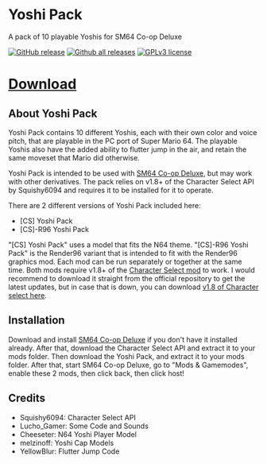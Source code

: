 Yoshi Pack
==========

A pack of 10 playable Yoshis for SM64 Co-op Deluxe

[![GitHub release](https://img.shields.io/github/release/Coolcord/Yoshi_Pack.svg)](https://GitHub.com/Coolcord/Yoshi_Pack/releases)
[![Github all releases](https://img.shields.io/github/downloads/Coolcord/Yoshi_Pack/total.svg)](https://GitHub.com/Coolcord/Yoshi_Pack/releases)
[![GPLv3 license](https://img.shields.io/badge/License-GPLv3-blue.svg)](http://perso.crans.org/besson/LICENSE.html)

# [Download](https://github.com/Coolcord/Level-Headed/releases/download/v1.0.0/SM64.Co-op.Yoshi.Pack.v1.0.7z)

## About Yoshi Pack

 Yoshi Pack contains 10 different Yoshis, each with their own color and voice pitch, that are playable in the PC port of Super Mario 64. The playable Yoshis also have the added ability to flutter jump in the air, and retain the same moveset that Mario did otherwise.
 
 Yoshi Pack is intended to be used with [SM64 Co-op Deluxe](https://coop-enhanced.github.io/), but may work with other derivatives. The pack relies on v1.8+ of the Character Select API by Squishy6094 and requires it to be installed for it to operate.
 
 There are 2 different versions of Yoshi Pack included here:
 - \[CS\] Yoshi Pack
 - \[CS\]-R96 Yoshi Pack
 
 "\[CS\] Yoshi Pack" uses a model that fits the N64 theme. "\[CS\]-R96 Yoshi Pack" is the Render96 variant that is intended to fit with the Render96 graphics mod. Each mod can be run separately or together at the same time. Both mods require v1.8+ of the [Character Select mod](https://github.com/Squishy6094/character-select-coop/releases/latest) to work. I would recommend to download it straight from the official repository to get the latest updates, but in case that is down, you can download [v1.8 of Character select here](https://github.com/Coolcord/Level-Headed/releases/download/v1.0.0/Character.Select.API.v1.8.7z).
 
## Installation

 Download and install [SM64 Co-op Deluxe](https://coop-enhanced.github.io/) if you don't have it installed already. After that, download the Character Select API and extract it to your mods folder. Then download the Yoshi Pack, and extract it to your mods folder. After that, start SM64 Co-op Deluxe, go to "Mods & Gamemodes", enable these 2 mods, then click back, then click host!
 
## Credits

 - Squishy6094: Character Select API
 - Lucho_Gamer: Some Code and Sounds
 - Cheeseter: N64 Yoshi Player Model
 - melzinoff: Yoshi Cap Models
 - YellowBlur: Flutter Jump Code
